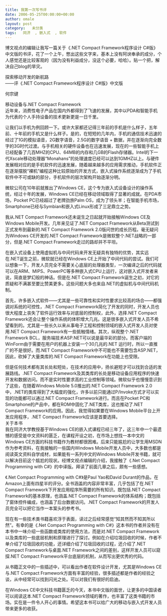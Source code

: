 ```yaml
---
title: 我第一次写书评
date: 2006-05-25T00:00:00+00:00
author: omale
layout: post
category:   未分类  
tags:   同济  , 嵌入式  , 软件
---
```

博文视点的编辑让我写一篇关于《.NET Compact Framework程序设计 C#版》中文版的书评，花了一个上午，憋出这些文字来，基本上没有阿谀奉承的成分，个人感觉还是比较客观的（因为没有利益成分，没这个必要，哈哈）。贴一个把，解决自己blog的旱灾。

探索移动开发的新航路  
――评《.NET Compact Framework程序设计 C#版》中文版

何宗键

移动设备与.NET Compact Framework  
近年来，消费性电子产品在国内外都得到了飞速的发展，其中以PDA和智能手机为代表的个人手持设备的技术更新更是一日千里。

让我们以手机为例回顾一下。或许大家都还记得三年前的手机是什么样子，五年前、十年前的手机又是什么样子。是的，在短短的几年内，手机的通信技术迅速的经过了1G的模拟语音，2G数字语音，2.5G的数字语音 + 数据，并在逐渐向完全数字的3G时代过渡。与手机相关的硬件设备也在迅速发展，现在的一些智能手机上已经配备了几百MHZ的CPU、64MB的内存和几GB的Flash存储器。Intel的下一代Xscale移动处理器“Monahans”的处理速度已经可以达到1GMHZ以上。与硬件发展相对应的是手机软件的迅速发展，随着越来越多的应用需求推动，手机软件正在逐渐摆脱“裸机”编程这种比较原始的开发方式，嵌入式操作系统逐渐成为了手机软件中不可或缺的部分，手机软件的层次架构开始逐渐分明。

微软公司在10年前就推出了Windows CE，这个专为嵌入式设备设计的操作系统，经过十年的发展，Windows CE已经在移动领域取得了显著的成就。在PDA市场，Pocket PC已经超过了老牌劲旅Palm OS，成为了领头羊；在智能手机市场，Smartphone已经与Symbian和嵌入式Linux形成了三足鼎立之势。

我从.NET Compact Framework还未诞生之日起就开始接触Windows CE及Windows Mobile开发。几年来见证了.NET Compact Framework从Beta测试到正式发布到最新的.NET Compact Framework 2.0版问世的成长历程。毫无疑问为Windows CE开发的.NET Compact Framework是微软整个.NET战略的一部分，但是.NET Compact Framework走过的路却并不平坦。

在嵌入式设备上使用虚拟机与中间代码来开发无疑具有独特的优势，其实远在.NET诞生之前，微软就已经在Windows CE上开始了中间代码的尝试。我们可以想象一下，开发人员完全不需要关心底层的处理器类型，一次编译之后的代码就可以在ARM、MIPS、PowerPC等多种嵌入式CPU上运行，这对嵌入式开发者来说，简直是梦幻般的神话。但是在.NET Compact Framework诞生之初，对它的质疑和不满甚至要比赞美更多。这些问题大多也来自.NET的虚拟机与中间代码机制。

首先，许多嵌入式软件――尤其是一些可靠性和实时性要求比较高的场合――都强调对系统的可控性，.NET Compact Framework简化了开发的同时，开发人员也很大程度上丧失了软件运行效率与对底层的控制权，此外，选择.NET Compact Framework还会让整个操作系统的体积增大几兆。这是很多嵌入式开发人员不希望看到的。尤其是一些长久以来从事电子工程和控制领域的嵌入式开发人员对使用.NET Compact Framework有一些抵触情绪。其次，纵观整个.NET Framework BCL，服务端技术ASP.NET可以说是最华彩的部分。而客户端的WinForm由于需要在用户的机器上安装一个30几兆的.NET 运行时，所以一直推广的不是很好。而.NET Compact Framework中不可能也不需要包含ASP.NET，因此，砍掉了大量类库的.NET Compact Framework在功能上也受限。

但是任何技术都有其长处和短处，在技术的应用中，扬长避短才可以找到合适的发展路线。.NET Compact Framework及其类库的长处是移动设备应用程序的快速开发和数据访问。而不是实时性要求高的工业控制等领域。微软似乎也慢慢意识到了这些，在随着Windows Mobile 5.0推出的.NET Compact Framework 2.0中，.NET的类库得到了大幅度的强化，许多以前只能通过P/Invoke方式才可以实现的功能都可以通过.NET Compact Framework进行。而且在Pocket PC和Smartphone的产品中，都在ROM中固化了.NET类库，这也推动了.NET Compact Framework的应用。因此，我觉得如果要在Windows Mobile平台上开发应用程序，.NET Compact Framework应该是首要选择。  
关于本书  
我在同济大学教授基于Windows CE的嵌入式课程已经三年了，这三年中一个最遗憾的感受是中文资料的匮乏，在课程开设之初，在市场上想找一本中文的Windows CE方面的科技书籍作为教材都很困难。后来只能尴尬的让学生用MSDN作为参考资料，在我接触的一些国内Windows Mobile开发人员中，大多数也都是阅读英文资料自学成材，如果能有一系列中文的Windows Mobile开发书籍，就可以解决目前这个尴尬的现状。经博文视点编辑的介绍，我接触了《.Net Compact Programming with C#》的中译版。拜读了前面几章之后，颇有一些感想。

《.Net Compact Programming with C#》是Paul Yao和David Durant的作品，在Amazon上面有四星半的评分。全书涵盖的内容非常丰富，几乎包括了在.NET Compact Framework下开发应用程序所需要的所有知识。既包括.NET Compact Framework的基本原理，也涵盖.NET Compact Framework的体系结构；既包括了窗体控件编成，也涵盖了后台数据访问。.NET Compact Framework的开发人员完全可以把它当作一本案头的参考书。

现在有一些技术类书籍喜欢浮于表面，读过之后经常感觉“知其然而不知其所以然”。有幸的是《.Net Compact Programming with C#》这本书的作者并没有在本书中一味介绍一些函数或类库的使用方法，而是对.NET Compact Framework以及类库的一些底层机制和原理进行了探讨。例如在介绍垃圾回收的时候，作者不单介绍了垃圾回收的功能，还详细介绍了垃圾回收的过程，还介绍了.NET Compact Framework与桌面.NET Framework之间的差别，这样开发人员可以窥探.NET Compact Framework平台底层的机制，从而写出更优秀的代码。

从书籍正文中的一些插述中，可以看出作者在软件设计开发，尤其是Windows CE与.NET Compact Framework方面有丰富的经验，很多插述都是作者的经验之谈，从中经常可以找到闪光之处。可以对我们有很好的启迪。

在Windows CE中文科技书籍匮乏的今天，本书中文版的面世，让更多的中国读者可以阅读这本.NET Compact Framework领域的著作，也丰富了这类书籍的市场。实在是一件令人开心的事情。希望这本书可以给广大的移动与嵌入式开发人员带来更多的收获。

<font class=diary_poster>